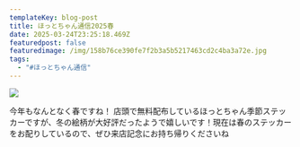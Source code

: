 ```yaml
---
templateKey: blog-post
title: ほっとちゃん通信2025春
date: 2025-03-24T23:25:18.469Z
featuredpost: false
featuredimage: /img/158b76ce390fe7f2b3a5b5217463cd2c4ba3a72e.jpg
tags:
  - "#ほっとちゃん通信"
---
```

![](/img/158b76ce390fe7f2b3a5b5217463cd2c4ba3a72e.jpg)

今年もなんとなく春ですね！ 店頭で無料配布しているほっとちゃん季節ステッカーですが、冬の絵柄が大好評だったようで嬉しいです！現在は春のステッカーをお配りしているので、ぜひ来店記念にお持ち帰りくださいね
